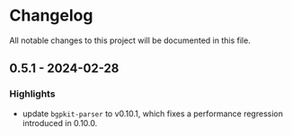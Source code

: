 # Changelog

All notable changes to this project will be documented in this file.

## 0.5.1 - 2024-02-28

### Highlights

* update `bgpkit-parser` to v0.10.1, which fixes a performance regression introduced in 0.10.0.

